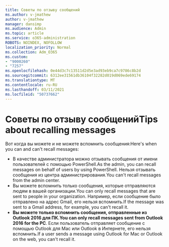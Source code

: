 ```yaml
---
title: Советы по отзыву сообщений
ms.author: v-jmathew
author: v-jmathew
manager: dansimp
ms.audience: Admin
ms.topic: article
ms.service: o365-administration
ROBOTS: NOINDEX, NOFOLLOW
localization_priority: Normal
ms.collection: Adm_O365
ms.custom:
- "9000260"
- "7257"
ms.openlocfilehash: 0e44d3c7c13511d2d5e3ad93eb9ca7c9786c8b2d
ms.sourcegitcommit: 6312ee31561db36104f32282d019d069ede69174
ms.translationtype: MT
ms.contentlocale: ru-RU
ms.lasthandoff: 03/11/2021
ms.locfileid: "50737662"
---
```

# <a name="tips-about-recalling-messages"></a><span data-ttu-id="ceb15-102">Советы по отзыву сообщений</span><span class="sxs-lookup"><span data-stu-id="ceb15-102">Tips about recalling messages</span></span>

<span data-ttu-id="ceb15-103">Вот когда вы можете и не можете вспомнить сообщения:</span><span class="sxs-lookup"><span data-stu-id="ceb15-103">Here's when you can and can't recall messages:</span></span>

* <span data-ttu-id="ceb15-104">В качестве администратора можно отзывать сообщения от имени пользователей с помощью PowerShell.</span><span class="sxs-lookup"><span data-stu-id="ceb15-104">As the admin, you can recall messages on behalf of users by using PowerShell.</span></span> <span data-ttu-id="ceb15-105">Нельзя отзывать сообщения из центра администрирования.</span><span class="sxs-lookup"><span data-stu-id="ceb15-105">You can't recall messages from the admin center.</span></span>
* <span data-ttu-id="ceb15-106">Вы можете вспомнить только сообщения, которые отправляются людям в вашей организации.</span><span class="sxs-lookup"><span data-stu-id="ceb15-106">You can only recall messages that are sent to people in your organization.</span></span> <span data-ttu-id="ceb15-107">Например, если сообщение было отправлено на адрес Gmail, его нельзя вспомнить.</span><span class="sxs-lookup"><span data-stu-id="ceb15-107">If the message was sent to a Gmail address, for example, you can't recall it.</span></span>
* <span data-ttu-id="ceb15-108">**Вы можете только вспомнить сообщения, отправленные из Outlook 2016 для ПК.**</span><span class="sxs-lookup"><span data-stu-id="ceb15-108">**You can only recall messages sent from Outlook 2016 for the PC**.</span></span> <span data-ttu-id="ceb15-109">Если пользователь отправляет сообщение с помощью Outlook для Mac или Outlook в Интернете, его нельзя вспомнить.</span><span class="sxs-lookup"><span data-stu-id="ceb15-109">If a user sends a message using Outlook for Mac or Outlook on the web, you can't recall it.</span></span>

